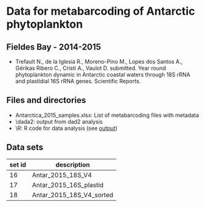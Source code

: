 # Data for metabarcoding of Antarctic phytoplankton
## Fieldes Bay - 2014-2015

* Trefault N., de la Iglesia R., Moreno-Pino M., Lopes dos Santos A., Gérikas Ribero C., Cristi A., Vaulot D. submitted. Year round phytoplankton dynamic in Antarctic coastal waters through 18S rRNA and plastidial 16S rRNA genes. Scientific Reports.

## Files and directories

* Antarctica_2015_samples.xlsx: List of metabarcoding files with metadata
* \dada2: output from dad2 analysis
* \R: R code for data analysis (see [output]())

## Data sets

|set id |  description |
|---|---|
| 16 | Antar_2015_18S_V4 |
| 17 | Antar_2015_16S_plastid |
| 18 | Antar_2015_18S_V4_sorted |
